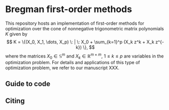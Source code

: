 # Bregman first-order methods
This repository hosts an implementation of first-order methods for optimization over the cone of nonnegative trigonometric matrix polynomials $K$ given by
$$
K = \{(X_0, X_1, \dots, X_p) \: | \: X_0 + \sum_{k=1}^p (X_k z^k + X_k z^{-k}) \},
$$ where the matrices $X_0 \in \mathbb{S}^m$ and $X_k \in \mathbb{R}^{m \times m}, \: 1 \leq k \leq p$ are variables in the optimization problem. For details and applications
of this type of optimization problem, we refer to our manuscript XXX.

## Guide to code


## Citing
